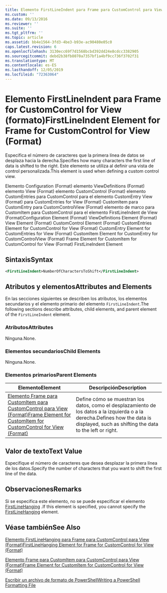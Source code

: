```yaml
---
title: Elemento FirstLineIndent para Frame para CustomControl para View (Format) | Microsoft Docs
ms.custom: ''
ms.date: 09/13/2016
ms.reviewer: ''
ms.suite: ''
ms.tgt_pltfrm: ''
ms.topic: article
ms.assetid: bb4e1564-3fd3-4be3-b93e-ac90480e05c0
caps.latest.revision: 6
ms.openlocfilehash: 3130ecc69f7d1568bcbd392dd24e8cdcc3382905
ms.sourcegitcommit: debd2b38fb8070a7357bf1a4bf9cc736f3702f31
ms.translationtype: MT
ms.contentlocale: es-ES
ms.lasthandoff: 12/05/2019
ms.locfileid: "72363064"
---
```

# <a name="firstlineindent-element-for-frame-for-customcontrol-for-view-format"></a><span data-ttu-id="9aec7-102">Elemento FirstLineIndent para Frame for CustomControl for View (formato)</span><span class="sxs-lookup"><span data-stu-id="9aec7-102">FirstLineIndent Element for Frame for CustomControl for View (Format)</span></span>

<span data-ttu-id="9aec7-103">Especifica el número de caracteres que la primera línea de datos se desplaza hacia la derecha.</span><span class="sxs-lookup"><span data-stu-id="9aec7-103">Specifies how many characters the first line of data is shifted to the right.</span></span> <span data-ttu-id="9aec7-104">Este elemento se utiliza al definir una vista de control personalizada.</span><span class="sxs-lookup"><span data-stu-id="9aec7-104">This element is used when defining a custom control view.</span></span>

<span data-ttu-id="9aec7-105">Elemento Configuration (Format) elemento ViewDefinitions (Format) elemento View (Format) elemento CustomControl (Format) elemento CustomEntries para CustomControl para el elemento CustomEntry View (Format) para CustomEntries for View (Format) CustomItem para CustomEntry para CustomControlView (Format) elemento de marco para CustomItem para CustomControl para el elemento FirstLineIndent de View (Format)</span><span class="sxs-lookup"><span data-stu-id="9aec7-105">Configuration Element (Format) ViewDefinitions Element (Format) View Element (Format) CustomControl Element (Format) CustomEntries Element for CustomControl for View (Format) CustomEntry Element for CustomEntries for View (Format) CustomItem Element for CustomEntry for CustomControlView (Format) Frame Element for CustomItem for CustomControl for View (Format) FirstLineIndent Element</span></span>

## <a name="syntax"></a><span data-ttu-id="9aec7-106">Sintaxis</span><span class="sxs-lookup"><span data-stu-id="9aec7-106">Syntax</span></span>

```xml
<FirstLineIndent>NumberOfCharactersToShift</FirstLineIndent>
```

## <a name="attributes-and-elements"></a><span data-ttu-id="9aec7-107">Atributos y elementos</span><span class="sxs-lookup"><span data-stu-id="9aec7-107">Attributes and Elements</span></span>

<span data-ttu-id="9aec7-108">En las secciones siguientes se describen los atributos, los elementos secundarios y el elemento primario del elemento `FirstLineIndent`.</span><span class="sxs-lookup"><span data-stu-id="9aec7-108">The following sections describe attributes, child elements, and parent element of the `FirstLineIndent` element.</span></span>

### <a name="attributes"></a><span data-ttu-id="9aec7-109">Atributos</span><span class="sxs-lookup"><span data-stu-id="9aec7-109">Attributes</span></span>

<span data-ttu-id="9aec7-110">Ninguna.</span><span class="sxs-lookup"><span data-stu-id="9aec7-110">None.</span></span>

### <a name="child-elements"></a><span data-ttu-id="9aec7-111">Elementos secundarios</span><span class="sxs-lookup"><span data-stu-id="9aec7-111">Child Elements</span></span>

<span data-ttu-id="9aec7-112">Ninguna.</span><span class="sxs-lookup"><span data-stu-id="9aec7-112">None.</span></span>

### <a name="parent-elements"></a><span data-ttu-id="9aec7-113">Elementos primarios</span><span class="sxs-lookup"><span data-stu-id="9aec7-113">Parent Elements</span></span>

|<span data-ttu-id="9aec7-114">Elemento</span><span class="sxs-lookup"><span data-stu-id="9aec7-114">Element</span></span>|<span data-ttu-id="9aec7-115">Descripción</span><span class="sxs-lookup"><span data-stu-id="9aec7-115">Description</span></span>|
|-------------|-----------------|
|[<span data-ttu-id="9aec7-116">Elemento Frame para CustomItem para CustomControl para View (Format)</span><span class="sxs-lookup"><span data-stu-id="9aec7-116">Frame Element for CustomItem for CustomControl for View (Format)</span></span>](./frame-element-for-customitem-for-customcontrol-for-view-format.md)|<span data-ttu-id="9aec7-117">Define cómo se muestran los datos, como el desplazamiento de los datos a la izquierda o a la derecha.</span><span class="sxs-lookup"><span data-stu-id="9aec7-117">Defines how the data is displayed, such as shifting the data to the left or right.</span></span>|

## <a name="text-value"></a><span data-ttu-id="9aec7-118">Valor de texto</span><span class="sxs-lookup"><span data-stu-id="9aec7-118">Text Value</span></span>

<span data-ttu-id="9aec7-119">Especifique el número de caracteres que desea desplazar la primera línea de los datos.</span><span class="sxs-lookup"><span data-stu-id="9aec7-119">Specify the number of characters that you want to shift the first line of the data.</span></span>

## <a name="remarks"></a><span data-ttu-id="9aec7-120">Observaciones</span><span class="sxs-lookup"><span data-stu-id="9aec7-120">Remarks</span></span>

<span data-ttu-id="9aec7-121">Si se especifica este elemento, no se puede especificar el elemento [FirstLineHanging](./firstlinehanging-element-for-frame-for-customcontrol-for-view-format.md) .</span><span class="sxs-lookup"><span data-stu-id="9aec7-121">If this element is specified, you cannot specify the [FirstLineHanging](./firstlinehanging-element-for-frame-for-customcontrol-for-view-format.md) element.</span></span>

## <a name="see-also"></a><span data-ttu-id="9aec7-122">Véase también</span><span class="sxs-lookup"><span data-stu-id="9aec7-122">See Also</span></span>

[<span data-ttu-id="9aec7-123">Elemento FirstLineHanging para Frame para CustomControl para View (Format)</span><span class="sxs-lookup"><span data-stu-id="9aec7-123">FirstLineHanging Element for Frame for CustomControl for View (Format)</span></span>](./firstlinehanging-element-for-frame-for-customcontrol-for-view-format.md)

[<span data-ttu-id="9aec7-124">Elemento Frame para CustomItem para CustomControl para View (Format)</span><span class="sxs-lookup"><span data-stu-id="9aec7-124">Frame Element for CustomItem for CustomControl for View (Format)</span></span>](./frame-element-for-customitem-for-customcontrol-for-view-format.md)

[<span data-ttu-id="9aec7-125">Escribir un archivo de formato de PowerShell</span><span class="sxs-lookup"><span data-stu-id="9aec7-125">Writing a PowerShell Formatting File</span></span>](./writing-a-powershell-formatting-file.md)
